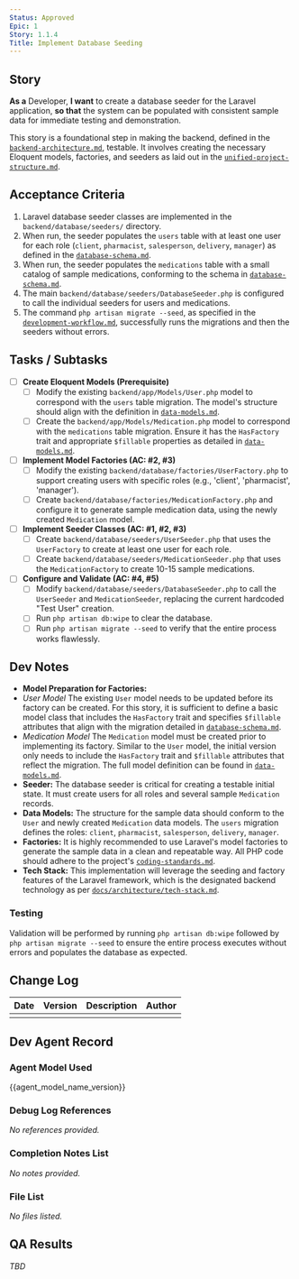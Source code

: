 ```yaml
---
Status: Approved
Epic: 1
Story: 1.1.4
Title: Implement Database Seeding
---
```



## Story

**As a** Developer,
**I want** to create a database seeder for the Laravel application,
**so that** the system can be populated with consistent sample data for immediate testing and demonstration.

This story is a foundational step in making the backend, defined in the [`backend-architecture.md`](../../docs/architecture/backend-architecture.md), testable. It involves creating the necessary Eloquent models, factories, and seeders as laid out in the [`unified-project-structure.md`](../../docs/architecture/unified-project-structure.md).

## Acceptance Criteria

1. Laravel database seeder classes are implemented in the `backend/database/seeders/` directory.
2. When run, the seeder populates the `users` table with at least one user for each role (`client`, `pharmacist`, `salesperson`, `delivery`, `manager`) as defined in the [`database-schema.md`](../../docs/architecture/database-schema.md).
3. When run, the seeder populates the `medications` table with a small catalog of sample medications, conforming to the schema in [`database-schema.md`](../../docs/architecture/database-schema.md).
4. The main `backend/database/seeders/DatabaseSeeder.php` is configured to call the individual seeders for users and medications.
5. The command `php artisan migrate --seed`, as specified in the [`development-workflow.md`](../../docs/architecture/development-workflow.md), successfully runs the migrations and then the seeders without errors.

## Tasks / Subtasks

- [ ] **Create Eloquent Models (Prerequisite)**
  - [ ] Modify the existing `backend/app/Models/User.php` model to correspond with the `users` table migration. The model's structure should align with the definition in [`data-models.md`](../../docs/architecture/data-models.md).
  - [ ] Create the `backend/app/Models/Medication.php` model to correspond with the `medications` table migration. Ensure it has the `HasFactory` trait and appropriate `$fillable` properties as detailed in [`data-models.md`](../../docs/architecture/data-models.md).
- [ ] **Implement Model Factories (AC: #2, #3)**
  - [ ] Modify the existing `backend/database/factories/UserFactory.php` to support creating users with specific roles (e.g., 'client', 'pharmacist', 'manager').
  - [ ] Create `backend/database/factories/MedicationFactory.php` and configure it to generate sample medication data, using the newly created `Medication` model.
- [ ] **Implement Seeder Classes (AC: #1, #2, #3)**
  - [ ] Create `backend/database/seeders/UserSeeder.php` that uses the `UserFactory` to create at least one user for each role.
  - [ ] Create `backend/database/seeders/MedicationSeeder.php` that uses the `MedicationFactory` to create 10-15 sample medications.
- [ ] **Configure and Validate (AC: #4, #5)**
  - [ ] Modify `backend/database/seeders/DatabaseSeeder.php` to call the `UserSeeder` and `MedicationSeeder`, replacing the current hardcoded "Test User" creation.
  - [ ] Run `php artisan db:wipe` to clear the database.
  - [ ] Run `php artisan migrate --seed` to verify that the entire process works flawlessly.

## Dev Notes

- **Model Preparation for Factories:** 
- *User Model* 
  The existing `User` model needs to be updated before its factory can be created. For this story, it is sufficient to define a basic model class that includes the `HasFactory` trait and specifies `$fillable` attributes that align with the migration detailed in [`database-schema.md`](../../docs/architecture/database-schema.md).
- *Medication Model*
  The `Medication` model must be created prior to implementing its factory. Similar to the `User` model, the initial version only needs to include the `HasFactory` trait and `$fillable` attributes that reflect the migration. The full model definition can be found in [`data-models.md`](../../docs/architecture/data-models.md).
- **Seeder:** The database seeder is critical for creating a testable initial state. It must create users for all roles and several sample `Medication` records.
- **Data Models:** The structure for the sample data should conform to the `User` and newly created `Medication` data models. The `users` migration defines the roles: `client`, `pharmacist`, `salesperson`, `delivery`, `manager`.
- **Factories:** It is highly recommended to use Laravel's model factories to generate the sample data in a clean and repeatable way. All PHP code should adhere to the project's [`coding-standards.md`](../../docs/architecture/coding-standards.md).
- **Tech Stack:** This implementation will leverage the seeding and factory features of the Laravel framework, which is the designated backend technology as per [`docs/architecture/tech-stack.md`](../../docs/architecture/tech-stack.md).

### Testing

Validation will be performed by running `php artisan db:wipe` followed by `php artisan migrate --seed` to ensure the entire process executes without errors and populates the database as expected.

## Change Log

| Date | Version | Description | Author |
| :--- | :--- | :--- | :--- |
|      |         |             |        |

## Dev Agent Record

### Agent Model Used

{{agent_model_name_version}}

### Debug Log References

*No references provided.*

### Completion Notes List

*No notes provided.*

### File List

*No files listed.*

## QA Results

*TBD*